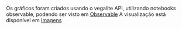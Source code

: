 Os gráficos foram criados usando o vegalite API, utilizando notebooks observable, podendo ser visto em [Observable](https://observablehq.com/d/2a36695d9705ecd)
A visualização está disponível em [Imagens](https://lucasaraga0.github.io/datavis2025/Vegalite1/imagens)
